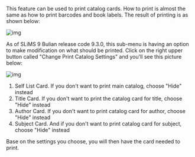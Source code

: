 This feature can be used to print catalog cards. How to print is almost the same as how to print barcodes and book labels. The result of printing is as shown below:

![img](https://lh3.googleusercontent.com/T9d_WILQSVWzQramlCDkJhxRP27I7SU3s0GdLsYMqJbvM1a-GQod3V1nQEgOPbOmlvIrdxIIHtMpK2HbVXEQutRx87tpp8QkCUj1E4vOhnpSZ2IzkkxkflAPXhHsbLkhN9yiG8gV)

As of SLiMS 9 Bulian release code 9.3.0, this sub-menu is having an option to make modification on what should be printed. Click on the right upper button called "Change Print Catalog Settings" and you'll see this picture below:

![img](https://lh4.googleusercontent.com/EnCHfVmp9NFipY60hge0Xp_yGqJE6V1umiuFJIutqB_gdr6j-JqxUX9n8LZqN7LDK3mDYp_q_T3U9cM3qbVEA33qtPsdmNFvvjBe9PUB0G73d0bZwtjMXICJ0w-FE1-JXIVUddgM)

1. Self List Card. If you don't want to print main catalog, choose "Hide" instead
2. Title Card. If you don't want to print the catalog card for title, choose "Hide" instead
3. Author Card. If you don't want to print catalog card for author, choose "Hide" instead
4. Subject Card. And if you don't want to print catalog card for subject, choose "Hide" instead

Base on the settings you choose, you will then have the card needed to print.